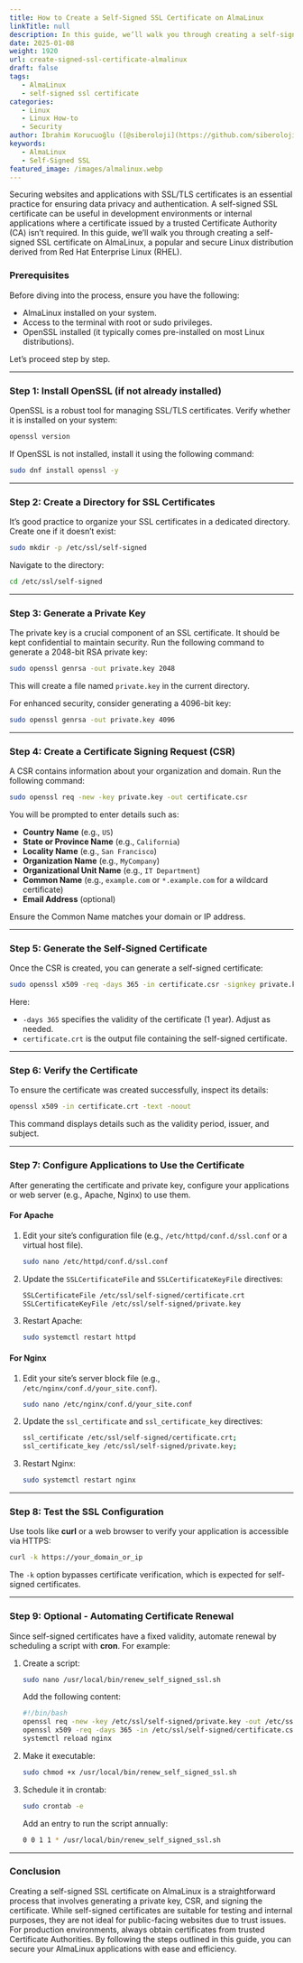 ```yaml
---
title: How to Create a Self-Signed SSL Certificate on AlmaLinux
linkTitle: null
description: In this guide, we’ll walk you through creating a self-signed SSL certificate on AlmaLinux
date: 2025-01-08
weight: 1920
url: create-signed-ssl-certificate-almalinux
draft: false
tags:
   - AlmaLinux
   - self-signed ssl certificate
categories:
   - Linux
   - Linux How-to
   - Security
author: İbrahim Korucuoğlu ([@siberoloji](https://github.com/siberoloji))
keywords:
   - AlmaLinux
   - Self-Signed SSL
featured_image: /images/almalinux.webp
---
```

Securing websites and applications with SSL/TLS certificates is an essential practice for ensuring data privacy and authentication. A self-signed SSL certificate can be useful in development environments or internal applications where a certificate issued by a trusted Certificate Authority (CA) isn’t required. In this guide, we’ll walk you through creating a self-signed SSL certificate on AlmaLinux, a popular and secure Linux distribution derived from Red Hat Enterprise Linux (RHEL).

### Prerequisites

Before diving into the process, ensure you have the following:

- AlmaLinux installed on your system.
- Access to the terminal with root or sudo privileges.
- OpenSSL installed (it typically comes pre-installed on most Linux distributions).

Let’s proceed step by step.

---

### Step 1: Install OpenSSL (if not already installed)

OpenSSL is a robust tool for managing SSL/TLS certificates. Verify whether it is installed on your system:

```bash
openssl version
```

If OpenSSL is not installed, install it using the following command:

```bash
sudo dnf install openssl -y
```

---

### Step 2: Create a Directory for SSL Certificates

It’s good practice to organize your SSL certificates in a dedicated directory. Create one if it doesn’t exist:

```bash
sudo mkdir -p /etc/ssl/self-signed
```

Navigate to the directory:

```bash
cd /etc/ssl/self-signed
```

---

### Step 3: Generate a Private Key

The private key is a crucial component of an SSL certificate. It should be kept confidential to maintain security. Run the following command to generate a 2048-bit RSA private key:

```bash
sudo openssl genrsa -out private.key 2048
```

This will create a file named `private.key` in the current directory.

For enhanced security, consider generating a 4096-bit key:

```bash
sudo openssl genrsa -out private.key 4096
```

---

### Step 4: Create a Certificate Signing Request (CSR)

A CSR contains information about your organization and domain. Run the following command:

```bash
sudo openssl req -new -key private.key -out certificate.csr
```

You will be prompted to enter details such as:

- **Country Name** (e.g., `US`)
- **State or Province Name** (e.g., `California`)
- **Locality Name** (e.g., `San Francisco`)
- **Organization Name** (e.g., `MyCompany`)
- **Organizational Unit Name** (e.g., `IT Department`)
- **Common Name** (e.g., `example.com` or `*.example.com` for a wildcard certificate)
- **Email Address** (optional)

Ensure the Common Name matches your domain or IP address.

---

### Step 5: Generate the Self-Signed Certificate

Once the CSR is created, you can generate a self-signed certificate:

```bash
sudo openssl x509 -req -days 365 -in certificate.csr -signkey private.key -out certificate.crt
```

Here:

- `-days 365` specifies the validity of the certificate (1 year). Adjust as needed.
- `certificate.crt` is the output file containing the self-signed certificate.

---

### Step 6: Verify the Certificate

To ensure the certificate was created successfully, inspect its details:

```bash
openssl x509 -in certificate.crt -text -noout
```

This command displays details such as the validity period, issuer, and subject.

---

### Step 7: Configure Applications to Use the Certificate

After generating the certificate and private key, configure your applications or web server (e.g., Apache, Nginx) to use them.

#### For Apache

1. Edit your site’s configuration file (e.g., `/etc/httpd/conf.d/ssl.conf` or a virtual host file).

   ```bash
   sudo nano /etc/httpd/conf.d/ssl.conf
   ```

2. Update the `SSLCertificateFile` and `SSLCertificateKeyFile` directives:

   ```bash
   SSLCertificateFile /etc/ssl/self-signed/certificate.crt
   SSLCertificateKeyFile /etc/ssl/self-signed/private.key
   ```

3. Restart Apache:

   ```bash
   sudo systemctl restart httpd
   ```

#### For Nginx

1. Edit your site’s server block file (e.g., `/etc/nginx/conf.d/your_site.conf`).

   ```bash
   sudo nano /etc/nginx/conf.d/your_site.conf
   ```

2. Update the `ssl_certificate` and `ssl_certificate_key` directives:

   ```bash
   ssl_certificate /etc/ssl/self-signed/certificate.crt;
   ssl_certificate_key /etc/ssl/self-signed/private.key;
   ```

3. Restart Nginx:

   ```bash
   sudo systemctl restart nginx
   ```

---

### Step 8: Test the SSL Configuration

Use tools like **curl** or a web browser to verify your application is accessible via HTTPS:

```bash
curl -k https://your_domain_or_ip
```

The `-k` option bypasses certificate verification, which is expected for self-signed certificates.

---

### Step 9: Optional - Automating Certificate Renewal

Since self-signed certificates have a fixed validity, automate renewal by scheduling a script with **cron**. For example:

1. Create a script:

   ```bash
   sudo nano /usr/local/bin/renew_self_signed_ssl.sh
   ```

   Add the following content:

   ```bash
   #!/bin/bash
   openssl req -new -key /etc/ssl/self-signed/private.key -out /etc/ssl/self-signed/certificate.csr -subj "/C=US/ST=State/L=City/O=Organization/OU=Department/CN=your_domain"
   openssl x509 -req -days 365 -in /etc/ssl/self-signed/certificate.csr -signkey /etc/ssl/self-signed/private.key -out /etc/ssl/self-signed/certificate.crt
   systemctl reload nginx
   ```

2. Make it executable:

   ```bash
   sudo chmod +x /usr/local/bin/renew_self_signed_ssl.sh
   ```

3. Schedule it in crontab:

   ```bash
   sudo crontab -e
   ```

   Add an entry to run the script annually:

   ```bash
   0 0 1 1 * /usr/local/bin/renew_self_signed_ssl.sh
   ```

---

### Conclusion

Creating a self-signed SSL certificate on AlmaLinux is a straightforward process that involves generating a private key, CSR, and signing the certificate. While self-signed certificates are suitable for testing and internal purposes, they are not ideal for public-facing websites due to trust issues. For production environments, always obtain certificates from trusted Certificate Authorities. By following the steps outlined in this guide, you can secure your AlmaLinux applications with ease and efficiency.
